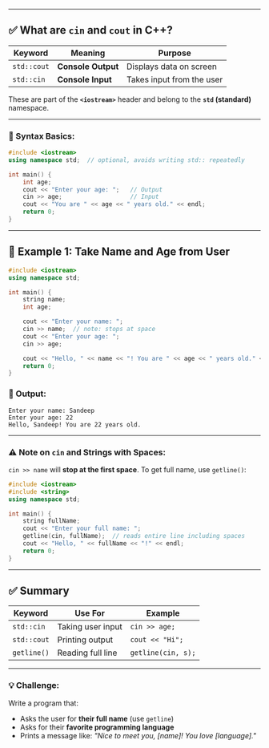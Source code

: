 
---

## ✅ What are `cin` and `cout` in C++?

| Keyword     | Meaning            | Purpose                   |
| ----------- | ------------------ | ------------------------- |
| `std::cout` | **Console Output** | Displays data on screen   |
| `std::cin`  | **Console Input**  | Takes input from the user |

These are part of the **`<iostream>`** header and belong to the **`std` (standard)** namespace.

---

### 📘 Syntax Basics:

```cpp
#include <iostream>
using namespace std;  // optional, avoids writing std:: repeatedly

int main() {
    int age;
    cout << "Enter your age: ";   // Output
    cin >> age;                   // Input
    cout << "You are " << age << " years old." << endl;
    return 0;
}
```

---

## 🧪 Example 1: Take Name and Age from User

```cpp
#include <iostream>
using namespace std;

int main() {
    string name;
    int age;

    cout << "Enter your name: ";
    cin >> name;  // note: stops at space
    cout << "Enter your age: ";
    cin >> age;

    cout << "Hello, " << name << "! You are " << age << " years old." << endl;
    return 0;
}
```

### 📝 Output:

```
Enter your name: Sandeep
Enter your age: 22
Hello, Sandeep! You are 22 years old.
```

---

### ⚠️ Note on `cin` and Strings with Spaces:

`cin >> name` will **stop at the first space**.
To get full name, use `getline()`:

```cpp
#include <iostream>
#include <string>
using namespace std;

int main() {
    string fullName;
    cout << "Enter your full name: ";
    getline(cin, fullName);  // reads entire line including spaces
    cout << "Hello, " << fullName << "!" << endl;
    return 0;
}
```

---

## ✅ Summary

| Keyword     | Use For           | Example            |
| ----------- | ----------------- | ------------------ |
| `std::cin`  | Taking user input | `cin >> age;`      |
| `std::cout` | Printing output   | `cout << "Hi";`    |
| `getline()` | Reading full line | `getline(cin, s);` |

---

### 💡 Challenge:

Write a program that:

* Asks the user for **their full name** (use `getline`)
* Asks for their **favorite programming language**
* Prints a message like:
  *"Nice to meet you, [name]! You love [language]."*

